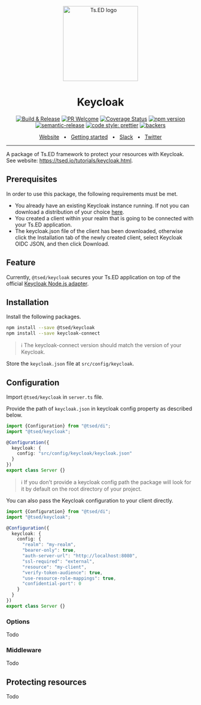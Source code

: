 <p style="text-align: center" align="center">
 <a href="https://tsed.io" target="_blank"><img src="https://tsed.io/tsed-og.png" width="200" alt="Ts.ED logo"/></a>
</p>

<div align="center">

   <h1>Keycloak</h1>

[![Build & Release](https://github.com/tsedio/tsed/workflows/Build%20&%20Release/badge.svg)](https://github.com/tsedio/tsed/actions?query=workflow%3A%22Build+%26+Release%22)
[![PR Welcome](https://img.shields.io/badge/PRs-welcome-brightgreen.svg)](https://github.com/tsedio/tsed/blob/master/CONTRIBUTING.md)
[![Coverage Status](https://coveralls.io/repos/github/tsedio/tsed/badge.svg?branch=production)](https://coveralls.io/github/tsedio/tsed?branch=production)
[![npm version](https://badge.fury.io/js/%40tsed%2Fcommon.svg)](https://badge.fury.io/js/%40tsed%2Fcommon)
[![semantic-release](https://img.shields.io/badge/%20%20%F0%9F%93%A6%F0%9F%9A%80-semantic--release-e10079.svg)](https://github.com/semantic-release/semantic-release)
[![code style: prettier](https://img.shields.io/badge/code_style-prettier-ff69b4.svg?style=flat-square)](https://github.com/prettier/prettier)
[![backers](https://opencollective.com/tsed/tiers/badge.svg)](https://opencollective.com/tsed)

</div>

<div align="center">
  <a href="https://tsed.io/">Website</a>
  <span>&nbsp;&nbsp;•&nbsp;&nbsp;</span>
  <a href="https://tsed.io/getting-started/">Getting started</a>
  <span>&nbsp;&nbsp;•&nbsp;&nbsp;</span>
  <a href="https://api.tsed.io/rest/slack/tsedio/tsed">Slack</a>
  <span>&nbsp;&nbsp;•&nbsp;&nbsp;</span>
  <a href="https://twitter.com/TsED_io">Twitter</a>
</div>

<hr />

A package of Ts.ED framework to protect your resources with Keycloak. See website: https://tsed.io/tutorials/keycloak.html.

## Prerequisites

In order to use this package, the following requirements must be met.

- You already have an existing Keycloak instance running. If not you can download a distribution of your choice [here](https://www.keycloak.org/downloads).
- You created a client within your realm that is going to be connected with your Ts.ED application.
- The keycloak.json file of the client has been downloaded, otherwise click the Installation tab of the newly created client, select Keycloak OIDC JSON, and then click Download.

## Feature

Currently, `@tsed/keycloak` secures your Ts.ED application on top of the official [Keycloak Node.js adapter](https://www.keycloak.org/docs/latest/securing_apps/#_nodejs_adapter).

## Installation

Install the following packages.

```bash
npm install --save @tsed/keycloak
npm install --save keycloak-connect
```

> ℹ️ The keycloak-connect version should match the version of your Keycloak.

Store the `keycloak.json` file at `src/config/keycloak`.

## Configuration

Import `@tsed/keycloak` in `server.ts` file.

Provide the path of `keycloak.json` in keycloak config property as described below.

```typescript
import {Configuration} from "@tsed/di";
import "@tsed/keycloak";

@Configuration({
  keycloak: {
    config: "src/config/keycloak/keycloak.json"
  }
})
export class Server {}
```

> ℹ️ If you don't provide a keycloak config path the package will look for it by default on the root directory of your project.

You can also pass the Keycloak configuration to your client directly.

```typescript
import {Configuration} from "@tsed/di";
import "@tsed/keycloak";

@Configuration({
  keycloak: {
    config: {
      "realm": "my-realm",
      "bearer-only": true,
      "auth-server-url": "http://localhost:8080",
      "ssl-required": "external",
      "resource": "my-client",
      "verify-token-audience": true,
      "use-resource-role-mappings": true,
      "confidential-port": 0
    }
  }
})
export class Server {}
```

### Options

Todo

### Middleware

Todo

## Protecting resources

Todo
